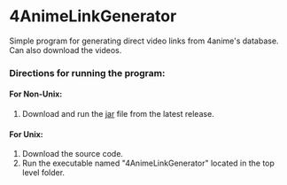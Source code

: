# 4AnimeLinkGenerator
Simple program for generating direct video links from 4anime's database. Can also download the videos.

### Directions for running the program:

#### For Non-Unix:
1. Download and run the [jar](https://github.com/kevintram/4AnimeLinkGenerator/releases/download/v2/4AnimeLinkGenerator.jar) file from the latest release.

#### For Unix:
1. Download the source code.
2. Run the executable named "4AnimeLinkGenerator" located in the top level folder.
